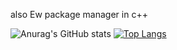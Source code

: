 also Ew package manager in c++

![Anurag's GitHub stats](https://github-readme-stats.vercel.app/api?username=badewen&show_icons=true&theme=dark&hide_border=true)
[![Top Langs](https://github-readme-stats.vercel.app/api/top-langs/?username=badewen&theme=dark&hide_border=true)](https://google.com)

